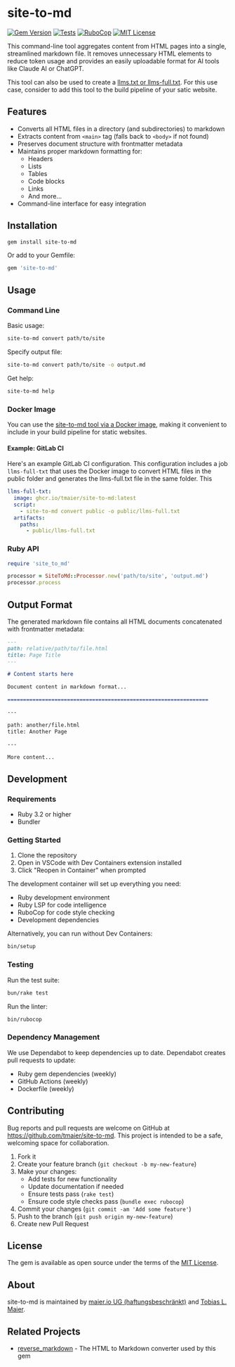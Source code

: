 # site-to-md

[![Gem Version](https://badge.fury.io/rb/site-to-md.svg)](https://badge.fury.io/rb/site-to-md)
[![Tests](https://github.com/tmaier/site-to-md/workflows/Tests/badge.svg)](https://github.com/tmaier/site-to-md/actions?query=workflow%3ATests)
[![RuboCop](https://github.com/tmaier/site-to-md/workflows/RuboCop/badge.svg)](https://github.com/tmaier/site-to-md/actions?query=workflow%3ARuboCop)
[![MIT License](https://img.shields.io/badge/license-MIT-blue.svg)](LICENSE.txt)

This command-line tool aggregates content from HTML pages into a single, streamlined markdown file.
It removes unnecessary HTML elements to reduce token usage and provides an easily uploadable format for AI tools like Claude AI or ChatGPT.

This tool can also be used to create a [llms.txt or llms-full.txt](https://llmstxt.org/).
For this use case, consider to add this tool to the build pipeline of your satic website.

## Features

- Converts all HTML files in a directory (and subdirectories) to markdown
- Extracts content from `<main>` tag (falls back to `<body>` if not found)
- Preserves document structure with frontmatter metadata
- Maintains proper markdown formatting for:
  - Headers
  - Lists
  - Tables
  - Code blocks
  - Links
  - And more...
- Command-line interface for easy integration

## Installation

```bash
gem install site-to-md
```

Or add to your Gemfile:

```ruby
gem 'site-to-md'
```

## Usage

### Command Line

Basic usage:

```bash
site-to-md convert path/to/site
```

Specify output file:

```bash
site-to-md convert path/to/site -o output.md
```

Get help:

```bash
site-to-md help
```

### Docker Image

You can use the [site-to-md tool via a Docker image](https://github.com/tmaier/site-to-md/pkgs/container/site-to-md), making it convenient to include in your build pipeline for static websites.

#### Example: GitLab CI

Here's an example GitLab CI configuration.
This configuration includes a job `llms-full-txt` that uses the Docker image to convert HTML files in the public folder and generates the llms-full.txt file in the same folder. This

```yaml
llms-full-txt:
  image: ghcr.io/tmaier/site-to-md:latest
  script:
    - site-to-md convert public -o public/llms-full.txt
  artifacts:
    paths:
      - public/llms-full.txt
```

### Ruby API

```ruby
require 'site_to_md'

processor = SiteToMd::Processor.new('path/to/site', 'output.md')
processor.process
```

## Output Format

The generated markdown file contains all HTML documents concatenated with frontmatter metadata:

```markdown
---
path: relative/path/to/file.html
title: Page Title
---

# Content starts here

Document content in markdown format...

================================================================

---

path: another/file.html
title: Another Page

---

More content...
```

## Development

### Requirements

- Ruby 3.2 or higher
- Bundler

### Getting Started

1. Clone the repository
2. Open in VSCode with Dev Containers extension installed
3. Click "Reopen in Container" when prompted

The development container will set up everything you need:

- Ruby development environment
- Ruby LSP for code intelligence
- RuboCop for code style checking
- Development dependencies

Alternatively, you can run without Dev Containers:

```bash
bin/setup
```

### Testing

Run the test suite:

```bash
bun/rake test
```

Run the linter:

```bash
bin/rubocop
```

### Dependency Management

We use Dependabot to keep dependencies up to date.
Dependabot creates pull requests to update:

- Ruby gem dependencies (weekly)
- GitHub Actions (weekly)
- Dockerfile (weekly)

## Contributing

Bug reports and pull requests are welcome on GitHub at <https://github.com/tmaier/site-to-md>.
This project is intended to be a safe, welcoming space for collaboration.

1. Fork it
2. Create your feature branch (`git checkout -b my-new-feature`)
3. Make your changes:
   - Add tests for new functionality
   - Update documentation if needed
   - Ensure tests pass (`rake test`)
   - Ensure code style checks pass (`bundle exec rubocop`)
4. Commit your changes (`git commit -am 'Add some feature'`)
5. Push to the branch (`git push origin my-new-feature`)
6. Create new Pull Request

## License

The gem is available as open source under the terms of the [MIT License](LICENSE).

## About

site-to-md is maintained by [maier.io UG (haftungsbeschränkt)](https://maier.io) and [Tobias L. Maier](https://tobiasmaier.info).

## Related Projects

- [reverse_markdown](https://github.com/xijo/reverse_markdown) - The HTML to Markdown converter used by this gem
